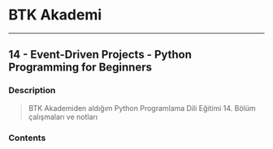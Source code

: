 # BTK Akademi
___

## 14 - Event-Driven Projects - Python Programming for Beginners

### Description
> BTK Akademiden aldığım Python Programlama Dili Eğitimi 14. Bölüm çalışmaları ve notları

### Contents
